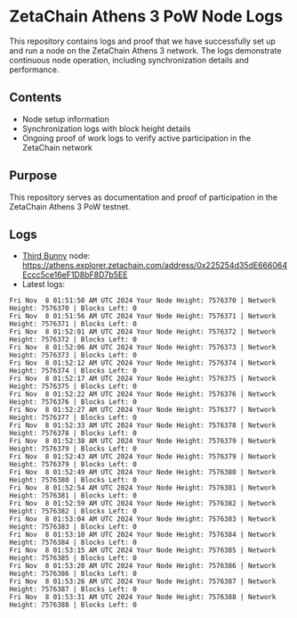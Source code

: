 # ZetaChain Athens 3 PoW Node Logs
This repository contains logs and proof that we have successfully set up and run a node on the ZetaChain Athens 3 network. The logs demonstrate continuous node operation, including synchronization details and performance.

## Contents
- Node setup information
- Synchronization logs with block height details
- Ongoing proof of work logs to verify active participation in the ZetaChain network

## Purpose
This repository serves as documentation and proof of participation in the ZetaChain Athens 3 PoW testnet.

## Logs

- [Third Bunny](https://thirdbunny.xyz/) node: https://athens.explorer.zetachain.com/address/0x225254d35dE666064Eccc5ce16eF1D8bF8D7b5EE
- Latest logs:
```
Fri Nov  8 01:51:50 AM UTC 2024 Your Node Height: 7576370 | Network Height: 7576370 | Blocks Left: 0
Fri Nov  8 01:51:56 AM UTC 2024 Your Node Height: 7576371 | Network Height: 7576371 | Blocks Left: 0
Fri Nov  8 01:52:01 AM UTC 2024 Your Node Height: 7576372 | Network Height: 7576372 | Blocks Left: 0
Fri Nov  8 01:52:06 AM UTC 2024 Your Node Height: 7576373 | Network Height: 7576373 | Blocks Left: 0
Fri Nov  8 01:52:12 AM UTC 2024 Your Node Height: 7576374 | Network Height: 7576374 | Blocks Left: 0
Fri Nov  8 01:52:17 AM UTC 2024 Your Node Height: 7576375 | Network Height: 7576375 | Blocks Left: 0
Fri Nov  8 01:52:22 AM UTC 2024 Your Node Height: 7576376 | Network Height: 7576376 | Blocks Left: 0
Fri Nov  8 01:52:27 AM UTC 2024 Your Node Height: 7576377 | Network Height: 7576377 | Blocks Left: 0
Fri Nov  8 01:52:33 AM UTC 2024 Your Node Height: 7576378 | Network Height: 7576378 | Blocks Left: 0
Fri Nov  8 01:52:38 AM UTC 2024 Your Node Height: 7576379 | Network Height: 7576379 | Blocks Left: 0
Fri Nov  8 01:52:43 AM UTC 2024 Your Node Height: 7576379 | Network Height: 7576379 | Blocks Left: 0
Fri Nov  8 01:52:49 AM UTC 2024 Your Node Height: 7576380 | Network Height: 7576380 | Blocks Left: 0
Fri Nov  8 01:52:54 AM UTC 2024 Your Node Height: 7576381 | Network Height: 7576381 | Blocks Left: 0
Fri Nov  8 01:52:59 AM UTC 2024 Your Node Height: 7576382 | Network Height: 7576382 | Blocks Left: 0
Fri Nov  8 01:53:04 AM UTC 2024 Your Node Height: 7576383 | Network Height: 7576383 | Blocks Left: 0
Fri Nov  8 01:53:10 AM UTC 2024 Your Node Height: 7576384 | Network Height: 7576384 | Blocks Left: 0
Fri Nov  8 01:53:15 AM UTC 2024 Your Node Height: 7576385 | Network Height: 7576385 | Blocks Left: 0
Fri Nov  8 01:53:20 AM UTC 2024 Your Node Height: 7576386 | Network Height: 7576386 | Blocks Left: 0
Fri Nov  8 01:53:26 AM UTC 2024 Your Node Height: 7576387 | Network Height: 7576387 | Blocks Left: 0
Fri Nov  8 01:53:31 AM UTC 2024 Your Node Height: 7576388 | Network Height: 7576388 | Blocks Left: 0
```
